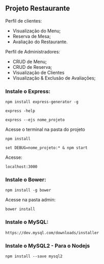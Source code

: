 ## Projeto Restaurante

Perfil de clientes:

- Visualização do Menu;
- Reserva de Mesa;
- Avaliação do Restaurante.

Perfil de Administradores:

- CRUD de Menu;
- CRUD de Reserva;
- Visualização de Clientes
- Visualização & Exclusão de Avaliações;

### Instale o Express:

	npm install express-generator -g

	express -help

	express --ejs nome_projeto

Acesse o terminal na pasta do projeto

	npm install

	set DEBUG=nome_projeto:* & npm start

Acesse:

	localhost:3000

### Instale o Bower:

	npm install -g bower

Acesse na pasta admin: 

	bower install

### Instale o MySQL:

	https://dev.mysql.com/downloads/installer
	
### Instale o MySQL2 - Para o Nodejs

	npm install --save mysql2
